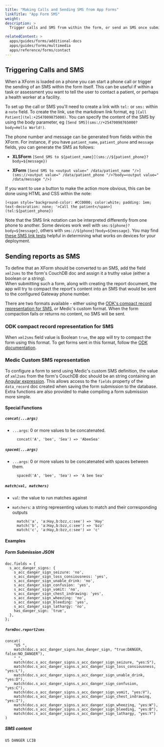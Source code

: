 ```yaml
---
title: "Making Calls and Sending SMS from App Forms"
linkTitle: "App Form SMS"
weight: 
description: >
  Trigger calls and SMS from within the form, or send an SMS once submitted.

relatedContent: >
  apps/guides/forms/additional-docs
  apps/guides/forms/multimedia
  apps/reference/forms/contact
---
```


## Triggering Calls and SMS

When a XForm is loaded on a phone you can start a phone call or trigger the sending of an SMS within the form itself. This can be useful if within a task or assessment you want to tell the user to contact a patient, or perhaps a health worker at a facility.

To set up the call or SMS you'll need to create a link with `tel:` or `sms:` within a `note` field. To create the link, use the markdown link format, eg `[Call Patient](tel:+2547009875000)`. You can specify the content of the SMS by using the body parameter, eg `[Send SMS](sms://+25470098765000?body=Hello World!)`.

The phone number and message can be generated from fields within the XForm. For instance, if you have `patient_name`, `patient_phone` and `message` fields, you can generate the SMS as follows:
- **XLSForm**
`[Send SMS to ${patient_name}](sms://${patient_phone}?body=${message})`

- **XForm**
`[Send SMS to <output value=" /data/patient_name "/>](sms://<output value=" /data/patient_phone "/>?body=<output value=" /data/message "/>)`

If you want to use a button to make the action more obvious, this can be done using HTML and CSS within the note:
```
[<span style='background-color: #CC0000; color:white; padding: 1em; text-decoration: none; '>Call the patient</span>](tel:${patient_phone})
```

Note that the SMS link notation can be interpreted differently from one phone to another. Some devices work well with `sms:${phone}?body=${message}`, others with `sms://${phone}?body=${message}`. You may find [these SMS link tests](https://web.archive.org/web/20210125031111/https://bradorego.com/test/sms.html) helpful in determining what works on devices for your deployment.


## Sending reports as SMS

To define that an XForm should be converted to an SMS, add the field `xml2sms` to the form's CouchDB doc and assign it a truthy value (either a boolean or a string).  
When submitting such a form, along with creating the report document, the app will try to compact the report's content into an SMS that would be sent to the configured Gateway phone number.

There are two formats available - either using the [ODK's compact record representation for SMS](https://getodk.github.io/xforms-spec/#compact-record-representation-(for-sms)), or Medic's custom format.
When the form compaction fails or returns no content, no SMS will be sent.

### ODK compact record representation for SMS

When `xml2sms` field value is Boolean `true`, the app will try to compact the form using this format. 
To get forms sent in this format, follow the [ODK documentation](https://getodk.github.io/xforms-spec/#compact-record-representation-(for-sms)).

### Medic Custom SMS representation

To configure a form to send using Medic's custom SMS definition, the value of `xml2sms` from the form's CouchDB doc should be an string containing an [Angular expression](https://docs.angularjs.org/guide/expression).
This allows access to the `fields` property of the `data_record` doc created when saving the form submission to the database.  Extra functions are also provided to make compiling a form submission more simple.

#### Special Functions

##### `concat(...args)`

* `...args`: 0 or more values to be concatenated.

        concat('A', 'bee', 'Sea') => 'AbeeSea'

##### `spaced(...args)`

* `...args`: 0 or more values to be concatenated with spaces between them.

        spaced('A', 'bee', 'Sea') => 'A bee Sea'

##### `match(val, matchers)`

* `val`: the value to run matches against
* `matchers`: a string representing values to match and their corresponding outputs

        match('a', 'a:Hay,b:bzz,c:see') => 'Hay'
        match('b', 'a:Hay,b:bzz,c:see') => 'bzz'
        match('c', 'a:Hay,b:bzz,c:see') => 'c'

#### Examples

##### Form Submission JSON

	doc.fields = {
	  s_acc_danger_signs: {
	    s_acc_danger_sign_seizure: 'no',
	    s_acc_danger_sign_loss_consiousness: 'yes',
	    s_acc_danger_sign_unable_drink: 'no',
	    s_acc_danger_sign_confusion: 'yes',
	    s_acc_danger_sign_vomit: 'no',
	    s_acc_danger_sign_chest_indrawing: 'yes',
	    s_acc_danger_sign_wheezing: 'no',
	    s_acc_danger_sign_bleeding: 'yes',
	    s_acc_danger_sign_lathargy: 'no',
	    has_danger_sign: 'true',
	  },
	};

##### `formDoc.report2sms`

	concat(
	    "U5 ",
	    match(doc.s_acc_danger_signs.has_danger_sign, "true:DANGER, false:NO_DANGER"),
	    " ",
	    match(doc.s_acc_danger_signs.s_acc_danger_sign_seizure, "yes:S"),
	    match(doc.s_acc_danger_signs.s_acc_danger_sign_loss_consiousness, "yes:L"),
	    match(doc.s_acc_danger_signs.s_acc_danger_sign_unable_drink, "yes:D"),
	    match(doc.s_acc_danger_signs.s_acc_danger_sign_confusion, "yes:C"),
	    match(doc.s_acc_danger_signs.s_acc_danger_sign_vomit, "yes:V"),
	    match(doc.s_acc_danger_signs.s_acc_danger_sign_chest_indrawing, "yes:I"),
	    match(doc.s_acc_danger_signs.s_acc_danger_sign_wheezing, "yes:W"),
	    match(doc.s_acc_danger_signs.s_acc_danger_sign_bleeding, "yes:B"),
	    match(doc.s_acc_danger_signs.s_acc_danger_sign_lathargy, "yes:Y")
	)

##### SMS content

	U5 DANGER LCIB
